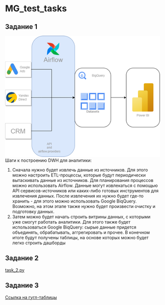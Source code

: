 # MG_test_tasks

## Задание 1

![alt text](https://github.com/Dmitrij-Salenkoff/MG_test_tasks/blob/main/%D0%A2%D0%B5%D1%81%D1%82%D0%BE%D0%B2%D0%BE%D0%B5%20MG.drawio.png)
Шаги к построению DWH для аналитики:

1. Сначала нужно будет извлечь данные из источников. Для этого можно настроить ETL-процессы,
    которые будут периодически вытаскивать данные из источников. Для планирования процессов можно использовать 
   Airflow. Данные могут извлекаться с помощью API сервисов-источников или каких-либо готовых инструментов для 
   извлечения данных. После извлечения их нужно будет где-то хранить - для этого
   можно использовать Google BiqQuery. Возможно, на этом этапе также нужно будет произвести очистку и подготовку данных.
2. Затем можно будет начать строить витрины данных, с которыми уже смогут работать аналитики. 
   Для этого также будет использоваться Google BiqQuery: сырые данные придется объединять, обрабатывать, аггрегировать и прочее. В конечном итоге будут получены таблицы, на основе которых можно будет легко строить дашборды

## Задание 2
[task_2.py](task_2.py)

## Задание 3
[Ссылка на гугл-таблицы](https://docs.google.com/spreadsheets/d/1m4sFLn82RekY8a1nTIVeB9aRrjo2FnDUz_RzPvT-y-8/edit?usp=sharing)